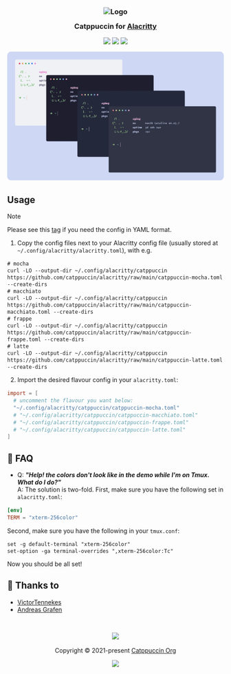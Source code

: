 <h3 align="center">
	<img src="https://raw.githubusercontent.com/catppuccin/catppuccin/main/assets/logos/exports/1544x1544_circle.png" width="100" alt="Logo"/><br/>
	<img src="https://raw.githubusercontent.com/catppuccin/catppuccin/main/assets/misc/transparent.png" height="30" width="0px"/>
	Catppuccin for <a href="https://github.com/alacritty/alacritty">Alacritty</a>
	<img src="https://raw.githubusercontent.com/catppuccin/catppuccin/main/assets/misc/transparent.png" height="30" width="0px"/>
</h3>

<p align="center">
    <a href="https://github.com/catppuccin/alacritty/stargazers"><img src="https://img.shields.io/github/stars/catppuccin/alacritty?colorA=363a4f&colorB=b7bdf8&style=for-the-badge"></a>
    <a href="https://github.com/catppuccin/alacritty/issues"><img src="https://img.shields.io/github/issues/catppuccin/alacritty?colorA=363a4f&colorB=f5a97f&style=for-the-badge"></a>
    <a href="https://github.com/catppuccin/alacritty/contributors"><img src="https://img.shields.io/github/contributors/catppuccin/alacritty?colorA=363a4f&colorB=a6da95&style=for-the-badge"></a>
</p>

<p align="center">
  <img src="assets/screenshot.webp"/>
</p>

## Usage

> [!NOTE]
> Please see this [tag](https://github.com/catppuccin/alacritty/tree/yaml) if you need the config in YAML format.

1. Copy the config files next to your Alacritty config file (usually stored at `~/.config/alacritty/alacritty.toml`), with e.g.

```console
# mocha
curl -LO --output-dir ~/.config/alacritty/catppuccin https://github.com/catppuccin/alacritty/raw/main/catppuccin-mocha.toml --create-dirs
# macchiato
curl -LO --output-dir ~/.config/alacritty/catppuccin https://github.com/catppuccin/alacritty/raw/main/catppuccin-macchiato.toml --create-dirs
# frappe
curl -LO --output-dir ~/.config/alacritty/catppuccin https://github.com/catppuccin/alacritty/raw/main/catppuccin-frappe.toml --create-dirs
# latte
curl -LO --output-dir ~/.config/alacritty/catppuccin https://github.com/catppuccin/alacritty/raw/main/catppuccin-latte.toml --create-dirs
```

2. Import the desired flavour config in your `alacritty.toml`:

```toml
import = [
  # uncomment the flavour you want below:
  "~/.config/alacritty/catppuccin/catppuccin-mocha.toml"
  # "~/.config/alacritty/catppuccin/catppuccin-macchiato.toml"
  # "~/.config/alacritty/catppuccin/catppuccin-frappe.toml"
  # "~/.config/alacritty/catppuccin/catppuccin-latte.toml"
]
```

## 🙋 FAQ

- Q: **_"Help! the colors don't look like in the demo while I'm on Tmux. What do I do?"_**\
  A: The solution is two-fold. First, make sure you have the following set in `alacritty.toml`:

```toml
[env]
TERM = "xterm-256color"
```

Second, make sure you have the following in your `tmux.conf`:

```
set -g default-terminal "xterm-256color"
set-option -ga terminal-overrides ",xterm-256color:Tc"
```

Now you should be all set!

## 💝 Thanks to

- [VictorTennekes](https://github.com/VictorTennekes)
- [Andreas Grafen](https://github.com/andreasgrafen)

&nbsp;

<p align="center"><img src="https://raw.githubusercontent.com/catppuccin/catppuccin/main/assets/footers/gray0_ctp_on_line.svg?sanitize=true" /></p>
<p align="center">Copyright &copy; 2021-present <a href="https://github.com/catppuccin" target="_blank">Catppuccin Org</a>
<p align="center"><a href="https://github.com/catppuccin/catppuccin/blob/main/LICENSE"><img src="https://img.shields.io/static/v1.svg?style=for-the-badge&label=License&message=MIT&logoColor=d9e0ee&colorA=363a4f&colorB=b7bdf8"/></a></p>
